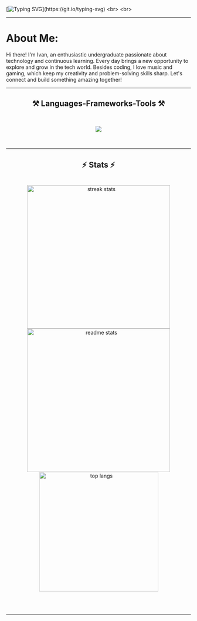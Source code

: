 
<!-- markdown -->
[![Typing SVG](https://readme-typing-svg.demolab.com?font=HACKED&weight=100&size=35&pause=800&color=BD9E75&center=true&vCenter=true&width=430&height=60&lines=Hello%2C+fellow+earthlings...;I'm+Ivan;Welcome+to+my+place+!!!)](https://git.io/typing-svg)
<br>
<br>
 <hr/>
<!--About me-->
<h1> About Me:</h1>
Hi there! I'm Ivan, an enthusiastic undergraduate passionate about technology and continuous learning. Every day brings a new opportunity to explore and grow in the tech world. Besides coding, I love music and gaming, which keep my creativity and problem-solving skills sharp. Let's connect and build something amazing together!
 <hr/>
<h2 align="center">⚒️ Languages-Frameworks-Tools ⚒️</h2>
<br/>
<div align="center">
  <p align="center">
  <img src="https://skillicons.dev/icons?i=python,java,html,css,javascript,linux,azure,nodejs,react,mongodb" />
  </p>
</div>

<br/>
<hr/>
<h2 align="center">⚡ Stats ⚡</h2>
<br>
<div align=center>
  <img width=390 src="https://streak-stats.demolab.com/?user=Ivan29G&count_private=true&theme=react&border_radius=10" alt="streak stats"/>
  <img width=390 src="https://github-readme-stats.vercel.app/api?username=Ivan29G&count_private=true&show_icons=true&theme=react&rank_icon=github&border_radius=10" alt="readme stats" />
  <br/>
  <img width=325 align="center" src="https://github-readme-stats.vercel.app/api/top-langs/?username=Ivan29G&hide=HTML&langs_count=8&layout=compact&theme=react&border_radius=10&size_weight=0.5&count_weight=0.5&exclude_repo=github-readme-stats" alt="top langs" />
</div>

<br/><br/>
<hr/>



